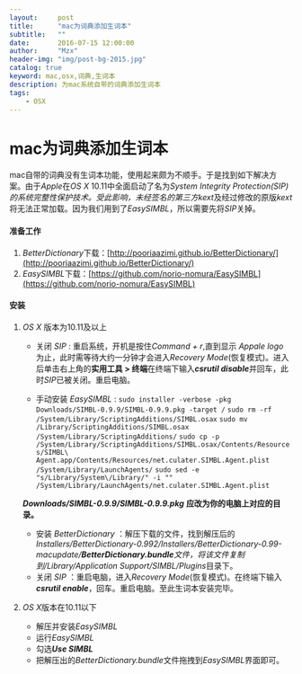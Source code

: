 ```yaml
---
layout:     post
title:      "mac为词典添加生词本"
subtitle:   ""
date:       2016-07-15 12:00:00
author:     "Mzx"
header-img: "img/post-bg-2015.jpg"
catalog: true
keyword: mac,osx,词典,生词本
description: 为mac系统自带的词典添加生词本
tags:
    - OSX
---
```




# mac为词典添加生词本
mac自带的词典没有生词本功能，使用起来颇为不顺手。于是找到如下解决方案。由于*Apple*在*OS X* 10.11中全面启动了名为*System Integrity Protection(SIP)*的系统完整性保护技术。受此影响，未经签名的第三方*kext*及经过修改的原版*kext*将无法正常加载。因为我们用到了*EasySIMBL*，所以需要先将*SIP*关掉。
#### 准备工作
1. *BetterDictionary*下载：[http://pooriaazimi.github.io/BetterDictionary/](http://pooriaazimi.github.io/BetterDictionary/)
2. *EasySIMBL*下载：[https://github.com/norio-nomura/EasySIMBL](https://github.com/norio-nomura/EasySIMBL)

#### 安装
1. *OS X* 版本为10.11及以上
	* 关闭 *SIP* : 重启系统，开机是按住*Command + r*,直到显示 *Appale logo* 为止，此时需等待大约一分钟才会进入*Recovery Mode*(恢复模式)。进入后单击右上角的**实用工具 > 终端**在终端下输入***csrutil disable***并回车，此时*SIP*已被关闭。重启电脑。  
	
	* 手动安装 *EasySIMBL* : 
	`sudo installer -verbose -pkg Downloads/SIMBL-0.9.9/SIMBL-0.9.9.pkg -target /`
`sudo rm -rf /System/Library/ScriptingAdditions/SIMBL.osax`
`sudo mv /Library/ScriptingAdditions/SIMBL.osax /System/Library/ScriptingAdditions/`
`sudo cp -p /System/Library/ScriptingAdditions/SIMBL.osax/Contents/Resources/SIMBL\ Agent.app/Contents/Resources/net.culater.SIMBL.Agent.plist /System/Library/LaunchAgents/`
`sudo sed -e "s/Library/System\/Library/" -i "" /System/Library/LaunchAgents/net.culater.SIMBL.Agent.plist `

	***Downloads/SIMBL-0.9.9/SIMBL-0.9.9.pkg*** **应改为你的电脑上对应的目录。**  
	* 安装 *BetterDictionary* ：解压下载的文件，找到解压后的*Installers/BetterDictionary-0.992/Installers/BetterDictionary-0.99-macupdate/****BetterDictionary.bundle***文件，将该文件复制到*/Library/Application Support/SIMBL/Plugins*目录下。
	* 关闭 *SIP* ：重启电脑，进入*Recovery Mode*(恢复模式)。在终端下输入***csrutil enable***，回车。重启电脑。至此生词本安装完毕。
2. *OS X*版本在10.11以下
	* 解压并安装*EasySIMBL*
	* 运行*EasySIMBL*
	* 勾选***Use SIMBL***
	* 把解压出的*BetterDictionary.bundle*文件拖拽到*EasySIMBL*界面即可。